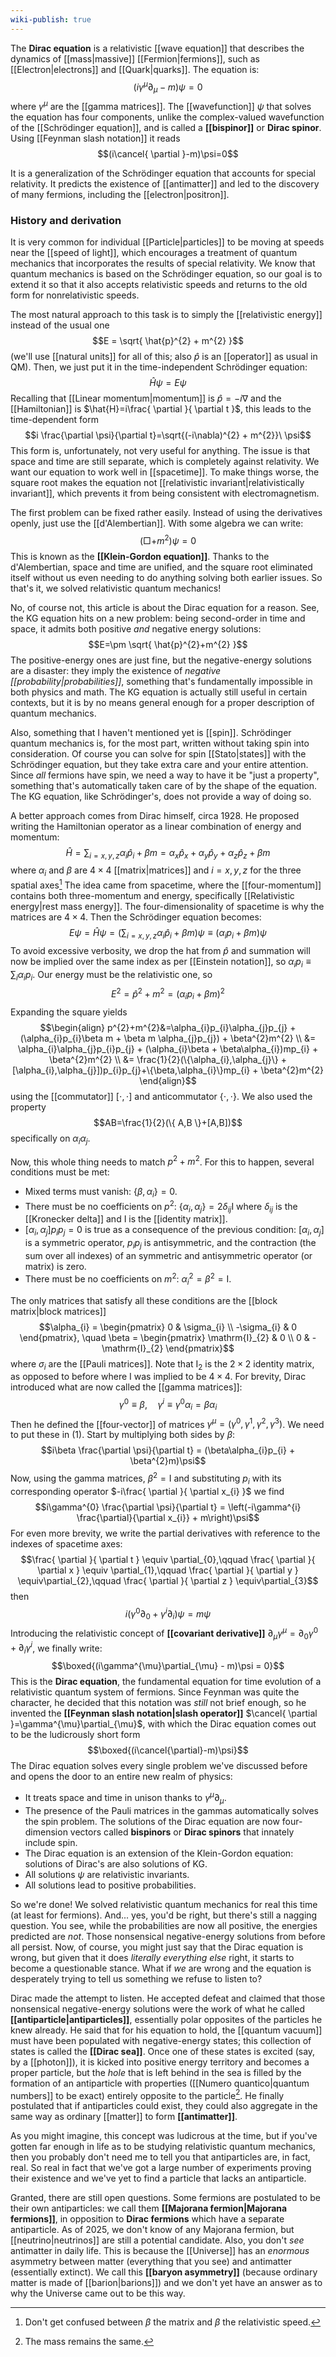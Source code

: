 ```yaml
---
wiki-publish: true
---
```

The **Dirac equation** is a relativistic [[wave equation]] that describes the dynamics of [[mass|massive]] [[Fermion|fermions]], such as [[Electron|electrons]] and [[Quark|quarks]]. The equation is:
$$(i\gamma^{\mu}\partial_{\mu} - m)\psi = 0$$
where $\gamma^{\mu}$ are the [[gamma matrices]]. The [[wavefunction]] $\psi$ that solves the equation has four components, unlike the complex-valued wavefunction of the [[Schrödinger equation]], and is called a **[[bispinor]]** or **Dirac spinor**. Using [[Feynman slash notation]] it reads
$$(i\cancel{ \partial }-m)\psi=0$$

It is a generalization of the Schrödinger equation that accounts for special relativity. It predicts the existence of [[antimatter]] and led to the discovery of many fermions, including the [[electron|positron]].
### History and derivation
It is very common for individual [[Particle|particles]] to be moving at speeds near the [[speed of light]], which encourages a treatment of quantum mechanics that incorporates the results of special relativity. We know that quantum mechanics is based on the Schrödinger equation, so our goal is to extend it so that it also accepts relativistic speeds and returns to the old form for nonrelativistic speeds.

The most natural approach to this task is to simply the [[relativistic energy]] instead of the usual one
$$E = \sqrt{ \hat{p}^{2} + m^{2} }$$
(we'll use [[natural units]] for all of this; also $\hat{p}$ is an [[operator]] as usual in QM). Then, we just put it in the time-independent Schrödinger equation:
$$\hat{H}\psi=E\psi$$
Recalling that [[Linear momentum|momentum]] is $\hat{p}=-i\nabla$ and the [[Hamiltonian]] is $\hat{H}=i\frac{ \partial  }{ \partial t }$, this leads to the time-dependent form
$$i \frac{\partial \psi}{\partial t}=\sqrt{(-i\nabla)^{2} + m^{2}}\ \psi$$
This form is, unfortunately, not very useful for anything. The issue is that space and time are still separate, which is completely against relativity. We want our equation to work well in [[spacetime]]. To make things worse, the square root makes the equation not [[relativistic invariant|relativistically invariant]], which prevents it from being consistent with electromagnetism.

The first problem can be fixed rather easily. Instead of using the derivatives openly, just use the [[d'Alembertian]]. With some algebra we can write:
$$(\Box + m^{2})\psi = 0$$
This is known as the **[[Klein-Gordon equation]]**. Thanks to the d'Alembertian, space and time are unified, and the square root eliminated itself without us even needing to do anything solving both earlier issues. So that's it, we solved relativistic quantum mechanics!

No, of course not, this article is about the Dirac equation for a reason. See, the KG equation hits on a new problem: being second-order in time and space, it admits both positive *and* negative energy solutions:
$$E=\pm \sqrt{ \hat{p}^{2}+m^{2} }$$
The positive-energy ones are just fine, but the negative-energy solutions are a disaster: they imply the existence of *negative [[probability|probabilities]]*, something that's fundamentally impossible in both physics and math. The KG equation is actually still useful in certain contexts, but it is by no means general enough for a proper description of quantum mechanics.

Also, something that I haven't mentioned yet is [[spin]]. Schrödinger quantum mechanics is, for the most part, written without taking spin into consideration. Of course you can solve for spin [[Stato|states]] with the Schrödinger equation, but they take extra care and your entire attention. Since *all* fermions have spin, we need a way to have it be "just a property", something that's automatically taken care of by the shape of the equation. The KG equation, like Schrödinger's, does not provide a way of doing so.

A better approach comes from Dirac himself, circa 1928. He proposed writing the Hamiltonian operator as a linear combination of energy and momentum:
$$\hat{H} = \sum_{i=x,y,z} \alpha_{i} \hat{p}_{i} + \beta m=\alpha_{x}\hat{p}_{x}+\alpha_{y}\hat{p}_{y}+\alpha_{z}\hat{p}_{z}+\beta m$$
where $\alpha_{i}$ and $\beta$ are $4\times 4$ [[matrix|matrices]] and $i=x,y,z$ for the three spatial axes[^1] The idea came from spacetime, where the [[four-momentum]] contains both three-momentum and energy, specifically [[Relativistic energy|rest mass energy]]. The four-dimensionality of spacetime is why the matrices are $4\times 4$. Then the Schrödinger equation becomes:
$$E\psi = \hat{H}\psi=\left( \sum_{i=x,y,z}\alpha_{i}\hat{p}_{i}+\beta m \right)\psi\equiv(\alpha_{i}p_{i}+\beta m)\psi\tag{1}$$
To avoid excessive verbosity, we drop the hat from $\hat{p}$ and summation will now be implied over the same index as per [[Einstein notation]], so $\alpha_{i}p_{i}\equiv \sum_{i} \alpha_{i}p_{i}$. Our energy must be the relativistic one, so
$$E^{2} = \hat{p}^{2} + m^{2} = ( \alpha_{i}p_{i} + \beta m )^{2}$$
Expanding the square yields
$$\begin{align}
p^{2}+m^{2}&=\alpha_{i}p_{i}\alpha_{j}p_{j} + (\alpha_{i}p_{i}\beta m + \beta m \alpha_{j}p_{j}) + \beta^{2}m^{2} \\
&= \alpha_{i}\alpha_{j}p_{i}p_{j} + (\alpha_{i}\beta + \beta\alpha_{i})mp_{i} + \beta^{2}m^{2}
 \\
&= \frac{1}{2}(\{\alpha_{i},\alpha_{j}\} + [\alpha_{i},\alpha_{j}])p_{i}p_{j}+\{\beta,\alpha_{i}\}mp_{i} + \beta^{2}m^{2}
\end{align}$$
using the [[commutator]] $[\cdot,\cdot]$ and anticommutator $\{ \cdot,\cdot \}$. We also used the property
$$AB=\frac{1}{2}(\{ A,B \}+[A,B])$$
specifically on $\alpha_{i}\alpha_{j}$.

Now, this whole thing needs to match $p^{2} + m^{2}$. For this to happen, several conditions must be met:
- Mixed terms must vanish: $\{\beta, \alpha_{i}\} = 0$.
- There must be no coefficients on $p^{2}$: $\{\alpha_{i}, \alpha_{j}\} = 2\delta_{ij}\mathrm{I}$ where $\delta_{ij}$ is the [[Kronecker delta]] and $\mathrm{I}$ is the [[identity matrix]].
- $[\alpha_{i}, \alpha_{j}] p_{i}p_{j} = 0$ is true as a consequence of the previous condition: $[\alpha_{i},\alpha_{j}]$ is a symmetric operator, $p_{i}p_{j}$ is antisymmetric, and the contraction (the sum over all indexes) of an symmetric and antisymmetric operator (or matrix) is zero.
- There must be no coefficients on $m^{2}$: $\alpha_{i}^{2} = \beta^{2} =\mathrm{I}$.

The only matrices that satisfy all these conditions are the [[block matrix|block matrices]]
$$\alpha_{i} = \begin{pmatrix} 0 & \sigma_{i} \\ -\sigma_{i} & 0 \end{pmatrix}, \quad
\beta = \begin{pmatrix} \mathrm{I}_{2} & 0 \\ 0 & -\mathrm{I}_{2} \end{pmatrix}$$
where $\sigma_{i}$ are the [[Pauli matrices]]. Note that $\mathrm{I}_{2}$ is the $2\times 2$ identity matrix, as opposed to before where $\mathrm{I}$ was implied to be $4\times 4$. For brevity, Dirac introduced what are now called the [[gamma matrices]]:
$$\gamma^{0} \equiv \beta, \quad \gamma^{i} \equiv \gamma^{0}\alpha_{i}=\beta \alpha_{i}$$
Then he defined the [[four-vector]] of matrices $\gamma^{\mu} = (\gamma^{0}, \gamma^{1}, \gamma^{2}, \gamma^{3})$. We need to put these in $(1)$. Start by multiplying both sides by $\beta$:
$$i\beta \frac{\partial \psi}{\partial t} = (\beta\alpha_{i}p_{i} + \beta^{2}m)\psi$$
Now, using the gamma matrices, $\beta^{2} = \mathrm{I}$ and substituting $p_{i}$ with its corresponding operator $-i\frac{ \partial  }{ \partial x_{i} }$ we find
$$i\gamma^{0} \frac{\partial \psi}{\partial t} = \left(-i\gamma^{i} \frac{\partial}{\partial x_{i}} + m\right)\psi$$
For even more brevity, we write the partial derivatives with reference to the indexes of spacetime axes:
$$\frac{ \partial  }{ \partial t } \equiv \partial_{0},\qquad \frac{ \partial  }{ \partial x } \equiv \partial_{1},\qquad \frac{ \partial  }{ \partial y } \equiv\partial_{2},\qquad \frac{ \partial }{ \partial z } \equiv\partial_{3}$$
then
$$i\left(\gamma^{0}\partial_{0} + \gamma^{i}\partial_{i} \right)\psi = m\psi$$
Introducing the relativistic concept of **[[covariant derivative]]** $\partial_{\mu}\gamma^{\mu} = \partial_{0}\gamma^{0} + \partial_{i}\gamma^{i}$, we finally write:
$$\boxed{(i\gamma^{\mu}\partial_{\mu} - m)\psi = 0}$$
This is the **Dirac equation**, the fundamental equation for time evolution of a relativistic quantum system of fermions. Since Feynman was quite the character, he decided that this notation was *still* not brief enough, so he invented the **[[Feynman slash notation|slash operator]]** $\cancel{ \partial }=\gamma^{\mu}\partial_{\mu}$, with which the Dirac equation comes out to be the ludicrously short form
$$\boxed{(i\cancel{\partial}-m)\psi}$$
The Dirac equation solves every single problem we've discussed before and opens the door to an entire new realm of physics:
- It treats space and time in unison thanks to $\gamma^{\mu }\partial_{\mu}$.
- The presence of the Pauli matrices in the gammas automatically solves the spin problem. The solutions of the Dirac equation are now four-dimension vectors called **bispinors** or **Dirac spinors** that innately include spin.
- The Dirac equation is an extension of the Klein-Gordon equation: solutions of Dirac's are also solutions of KG.
- All solutions $\psi$ are relativistic invariants.
- All solutions lead to positive probabilities.

So we're done! We solved relativistic quantum mechanics for real this time (at least for fermions). And... yes, you'd be right, but there's still a nagging question. You see, while the probabilities are now all positive, the energies predicted are *not*. Those nonsensical negative-energy solutions from before all persist. Now, of course, you might just say that the Dirac equation is wrong, but given that it does *literally everything else* right, it starts to become a questionable stance. What if *we* are wrong and the equation is desperately trying to tell us something we refuse to listen to?

Dirac made the attempt to listen. He accepted defeat and claimed that those nonsensical negative-energy solutions were the work of what he called **[[antiparticle|antiparticles]]**, essentially polar opposites of the particles he knew already. He said that for his equation to hold, the [[quantum vacuum]] must have been populated with negative-energy states; this collection of states is called the **[[Dirac sea]]**. Once one of these states is excited (say, by a [[photon]]), it is kicked into positive energy territory and becomes a proper particle, but the *hole* that is left behind in the sea is filled by the formation of an antiparticle with properties ([[Numero quantico|quantum numbers]] to be exact) entirely opposite to the particle[^2]. He finally postulated that if antiparticles could exist, they could also aggregate in the same way as ordinary [[matter]] to form **[[antimatter]]**.

As you might imagine, this concept was ludicrous at the time, but if you've gotten far enough in life as to be studying relativistic quantum mechanics, then you probably don't need me to tell you that antiparticles are, in fact, real. So real in fact that we've got a large number of experiments proving their existence and we've yet to find a particle that lacks an antiparticle.

Granted, there are still open questions. Some fermions are postulated to be their own antiparticles: we call them **[[Majorana fermion|Majorana fermions]]**, in opposition to **Dirac fermions** which have a separate antiparticle. As of 2025, we don't know of any Majorana fermion, but [[neutrino|neutrinos]] are still a potential candidate. Also, you don't *see* antimatter in daily life. This is because the [[Universe]] has an *enormous* asymmetry between matter (everything that you see) and antimatter (essentially extinct). We call this **[[baryon asymmetry]]** (because ordinary matter is made of [[barion|barions]]) and we don't yet have an answer as to why the Universe came out to be this way.

[^1]: Don't get confused between $\beta$ the matrix and $\beta$ the relativistic speed.

[^2]: The mass remains the same.
